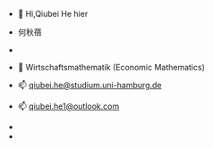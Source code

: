 - 👋 Hi,Qiubei He hier
-  何秋蓓
- 
- 🌱 Wirtschaftsmathematik (Economic Mathematics)

- 📫 qiubei.he@studium.uni-hamburg.de
- 📫  qiubei.he1@outlook.com
-    
- 


<!---
Qiubei-HE/Qiubei-HE is a ✨ special ✨ repository because its `README.md` (this file) appears on your GitHub profile.
You can click the Preview link to take a look at your changes.
--->
